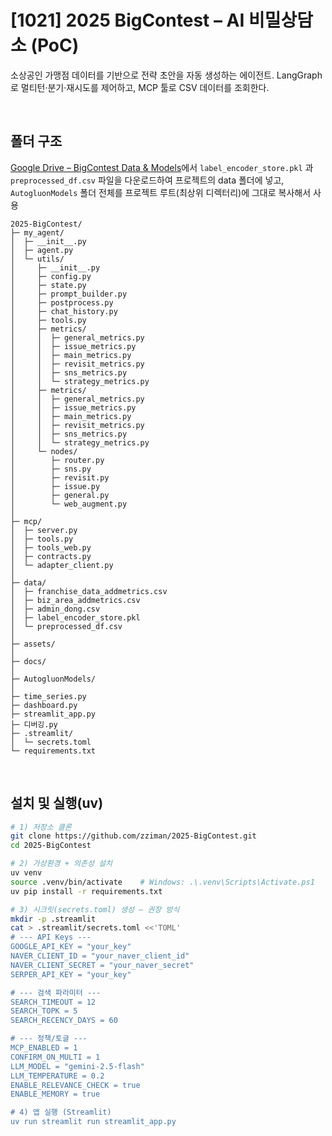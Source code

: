 # [1021] 2025 BigContest – AI 비밀상담소 (PoC)

소상공인 가맹점 데이터를 기반으로 전략 초안을 자동 생성하는 에이전트.
LangGraph로 멀티턴·분기·재시도를 제어하고, MCP 툴로 CSV 데이터를 조회한다.

<br>

## 폴더 구조
[Google Drive – BigContest Data & Models](https://drive.google.com/drive/folders/1PHuQ0MktQrNGLxbpdMhAsIu1dLTfrc56?usp=sharing)에서
`label_encoder_store.pkl` 과 `preprocessed_df.csv` 파일을 다운로드하여 프로젝트의 data 폴더에 넣고,
`AutogluonModels` 폴더 전체를 프로젝트 루트(최상위 디렉터리)에 그대로 복사해서 사용 

```
2025-BigContest/
├─ my_agent/
│  ├─ __init__.py
│  ├─ agent.py                         
│  └─ utils/
│     ├─ __init__.py
│     ├─ config.py                     
│     ├─ state.py
│     ├─ prompt_builder.py
│     ├─ postprocess.py
│     ├─ chat_history.py                      
│     ├─ tools.py                      
│     ├─ metrics/         
│     │  ├─ general_metrics.py 
│     │  ├─ issue_metrics.py 
│     │  ├─ main_metrics.py  
│     │  ├─ revisit_metrics.py  
│     │  ├─ sns_metrics.py  
│     │  └─ strategy_metrics.py  
│     ├─ metrics/        
│     │  ├─ general_metrics.py 
│     │  ├─ issue_metrics.py  
│     │  ├─ main_metrics.py 
│     │  ├─ revisit_metrics.py 
│     │  ├─ sns_metrics.py 
│     │  └─ strategy_metrics.py  
│     └─ nodes/
│        ├─ router.py                  
│        ├─ sns.py                     
│        ├─ revisit.py                 
│        ├─ issue.py                  
│        ├─ general.py                 
│        └─ web_augment.py             
│
├─ mcp/
│  ├─ server.py
│  ├─ tools.py
│  ├─ tools_web.py                     
│  ├─ contracts.py                     
│  └─ adapter_client.py
│
├─ data/
│  ├─ franchise_data_addmetrics.csv
│  ├─ biz_area_addmetrics.csv
│  ├─ admin_dong.csv
│  ├─ label_encoder_store.pkl
│  └─ preprocessed_df.csv
│
├─ assets/
│
├─ docs/
│
├─ AutogluonModels/
│
├─ time_series.py   
├─ dashboard.py           
├─ streamlit_app.py                    
├─ 디버깅.py
├─ .streamlit/
│  └─ secrets.toml                                                   
└─ requirements.txt                                                                                  
```                                                 


<br>

## 설치 및 실행(uv)
```bash
# 1) 저장소 클론
git clone https://github.com/zziman/2025-BigContest.git
cd 2025-BigContest

# 2) 가상환경 + 의존성 설치
uv venv
source .venv/bin/activate    # Windows: .\.venv\Scripts\Activate.ps1
uv pip install -r requirements.txt

# 3) 시크릿(secrets.toml) 생성 — 권장 방식
mkdir -p .streamlit
cat > .streamlit/secrets.toml <<'TOML'
# --- API Keys ---
GOOGLE_API_KEY = "your_key"                 
NAVER_CLIENT_ID = "your_naver_client_id"
NAVER_CLIENT_SECRET = "your_naver_secret"
SERPER_API_KEY = "your_key"                         

# --- 검색 파라미터 ---
SEARCH_TIMEOUT = 12
SEARCH_TOPK = 5
SEARCH_RECENCY_DAYS = 60

# --- 정책/토글 ---
MCP_ENABLED = 1
CONFIRM_ON_MULTI = 1
LLM_MODEL = "gemini-2.5-flash"
LLM_TEMPERATURE = 0.2
ENABLE_RELEVANCE_CHECK = true
ENABLE_MEMORY = true

# 4) 앱 실행 (Streamlit)
uv run streamlit run streamlit_app.py

```



